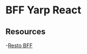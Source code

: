 # BFF Yarp React


## Resources

-[Resto BFF](https://github.com/philippederyck/pws-restograde-oauth-workshop-frontend/blob/v2_start/restograde-bff/index.js)